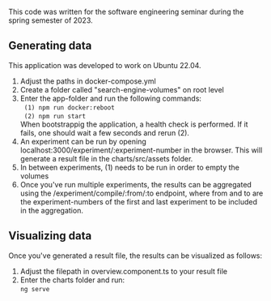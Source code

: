 This code was written for the software engineering seminar during the spring semester of 2023.
## Generating data
This application was developed to work on Ubuntu 22.04.
1. Adjust the paths in docker-compose.yml
2. Create a folder called "search-engine-volumes" on root level
3. Enter the app-folder and run the following commands:  
` 
(1) npm run docker:reboot  
`  
` 
(2) npm run start
`  
When bootstrappig the application, a health check is performed. If it fails, one should wait a few seconds and rerun (2).
3. An experiment can be run by opening localhost:3000/experiment/:experiment-number in the browser. This will generate a result file in the charts/src/assets folder. 
4. In between experiments, (1) needs to be run in order to empty the volumes
5. Once you've run multiple experiments, the results can be aggregated using the /experiment/compile/:from/:to endpoint, where from and to are the experiment-numbers of the first and last experiment to be included in the aggregation. 

## Visualizing data
Once you've generated a result file, the results can be visualized as follows:
1. Adjust the filepath in overview.component.ts to your result file
2. Enter the charts folder and run:   
`
ng serve
`


